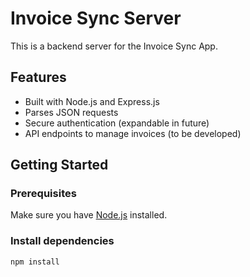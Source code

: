 # Invoice Sync Server

This is a backend server for the Invoice Sync App.

## Features
- Built with Node.js and Express.js
- Parses JSON requests
- Secure authentication (expandable in future)
- API endpoints to manage invoices (to be developed)

## Getting Started

### Prerequisites
Make sure you have [Node.js](https://nodejs.org/) installed.

### Install dependencies
```bash
npm install

